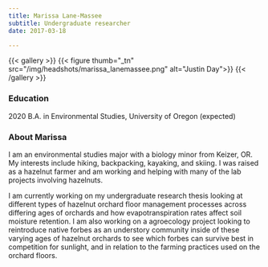 ```yaml
---
title: Marissa Lane-Massee
subtitle: Undergraduate researcher
date: 2017-03-18

---
```


{{< gallery >}}
  {{< figure thumb="_tn" src="/img/headshots/marissa_lanemassee.png" alt="Justin Day">}}
{{< /gallery >}}

<!--more-->
### Education
2020 B.A. in Environmental Studies, University of Oregon (expected)

### About Marissa
I am an environmental studies major with a biology minor from Keizer, OR. My interests include hiking, backpacking,
kayaking, and skiing. I was raised as a hazelnut farmer and am working and helping with many of the lab projects involving hazelnuts. 

I am currently working on my undergraduate research thesis looking at different types of hazelnut orchard floor management processes across differing ages of orchards and how evapotranspiration rates affect soil moisture retention. I am also working on a agroecology project looking to reintroduce native forbes as an understory community inside of these varying ages of hazelnut orchards to see which forbes can survive best in competition for sunlight, and in relation to the farming practices used on the orchard floors.